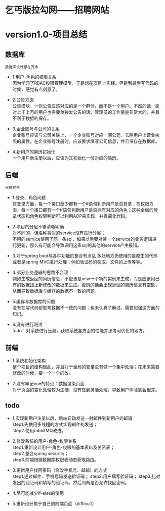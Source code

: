乞丐版拉勾网——招聘网站
====
version1.0-项目总结
========
数据库
----
`数据库设计存在冗余`    
* 1.用户-角色的权限关系    
因为学习了RBAC权限管理模型，于是想在项目上实践。但是到最后写代码的时候，感觉有点刻意了。    

* 2.公告方面    
公告模块，一则公告应该对应的是一个群体，而不是一个用户。不然的话，面对上千上万的用户也需要单独发公告的话，管理员的工作量是非常大的，并且不利于数据的保存。   

* 3.企业账号与公司的关系    
企业账号应该与公司关联上，一个企业账号对应一间公司，去除用户上营业执照的属性。在企业账号注册时，应该要求填写公司信息，并且保存在数据库。    

* 4.新用户的简历初始化   
一个用户新注册以后，应该为其初始化一份对应的简历。   

后端
---
`代码冗余`
* 1.登录、角色问题   
在登录方面，每一个接口至少都有一个if语句判断用户是否登录；在权限方面，每一个接口都有一个if语句判断用户是否拥有对应的角色；这种全局的登录状态和角色权限判断可以利用AOP来实现，并且简化代码。   

* 2.项目的分层不够清晰明确   
对不同的，但名称类似的service没有进行分层；   
不用的service使用了同一条sql，如果以后要对某一个service的业务逻辑进行更新，那么有可能会导致调用这条sql的其他的service产生报错。   

* 3.对于spring boot与各种功能的整合有点乱
多处地方仍使用的是原生的代码或者是spring MVC进行处理；例如验证码的获取、文件的上传等等。   

* 4.部分业务逻辑的思路不合理    
例如生成返回的简历信息，不应该是new一个新的实例来生成，而是应该用已有的数据加上新修改的数据来生成。否则的话会出现返回的简历信息有空缺，从而导致数据库与缓存的数据不一致的问题。

* 5.缓存与数据库的问题   
没有在写代码前思考数据不一致的问题；也未认真了解过，需要加强这方面的知识。   

* 6.没有进行测试    
todo：对系统进行压测，获取系统各方面的性能并思考可优化的地方。   

前端
---
* 1.系统初始化架构   
整个项目的结构很乱，并且对于全局的变量没有做一个集中处理；在未来需要修改的时候，要一个一个的改。

* 2.没有牢记vue的特点：数据渲染页面   
对于页面的变化处理较为生硬，没有做到灵活处理，导致用户体验感会很差。

todo
---
* 1.实现新用户注册以后，后端自动发送一封邮件到新用户的邮箱   
step1.先使用多线程的方式实现邮件的发送；   
step2.使用rabbitMQ改进。   

* 2.修改系统的用户-角色-权限关系   
step1.重新设计用户-角色-权限的基本表以及关系表；    
step2.整合spring security；    
step3.前端根据数据库权限表动态获取路由。   

* 3.更新用户找回密码（修改手机号、邮箱）的方式   
step1.通过邮件、手机号码发送验证码；
step2.用户填写验证码；
step3.比对发出的验证码和填写的验证码，然后判断是否允许找回密码。   

* 4.尽可能减少if-else的使用   

* 5.重新设计属于自己的前端页面（difficult）


